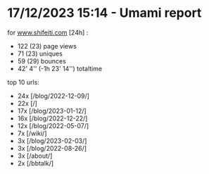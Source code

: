 # 17/12/2023 15:14 - Umami report
for www.shifeiti.com [24h] :

 - 122 (23) page views
 - 71 (23) uniques
 - 59 (29) bounces
 - 42' 4'' (-1h 23' 14'') totaltime


top 10 urls:
 - 24x [/blog/2022-12-09/]
 - 22x [/]
 - 17x [/blog/2023-01-12/]
 - 16x [/blog/2022-12-22/]
 - 12x [/blog/2022-05-07/]
 - 7x [/wiki/]
 - 3x [/blog/2023-02-03/]
 - 3x [/blog/2022-08-26/]
 - 3x [/about/]
 - 2x [/bbtalk/]



